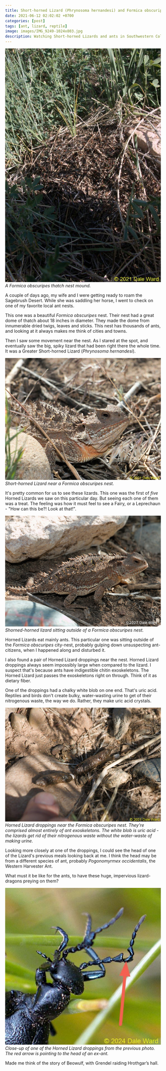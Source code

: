 ```yaml
---
title: Short-horned Lizard (Phrynosoma hernandesi) and Formica obscuripes Ants
date: 2021-06-12 02:02:02 +0700
categories: [post]
tags: [ant, lizard, reptile]
image: images/IMG_9249-1024x803.jpg
description: Watching Short-horned Lizards and ants in Southwestern Colorado
---
```


![picture](images/2C6CD146-B499-493E-8A8C-BD212F028D6C-682x1024.jpeg)
*A Formica obscuripes thatch nest mound.*

A couple of days ago, my wife and I were getting ready to roam the Sagebrush Desert. While she was saddling her horse, I went to check on one of my favorite local ant nests.

This one was a beautiful _Formica obscuripes_ nest. Their nest had a great dome of thatch about 18 inches in diameter. They made the dome from innumerable dried twigs, leaves and sticks. This nest has thousands of ants, and looking at it always makes me think of cities and towns.

Then I saw some movement near the nest. As I stared at the spot, and eventually saw the big, spiky lizard that had been right there the whole time. It was a Greater Short-horned Lizard (_Phrynosoma hernandesi_).

![picture](images/IMG_9249-1024x803.jpg)
*Short-horned Lizard near a Formica obscuripes nest.*

It's pretty common for us to see these lizards. This one was the first of _five_ Horned Lizards we saw on this particular day. But seeing each one of them was a treat. The feeling was how it must feel to see a Fairy, or a Leprechaun - "How can this be?! Look at that!".

![picture](images/IMG_9252.jpg)
*Shorned-horned lizard sitting outside of a _Formica obscuripes_ nest.*

Horned Lizards eat mainly ants. This particular one was sitting outside of the _Formica obscuripes_ city-nest, probably gulping down unsuspecting ant-citizens, when I happened along and disturbed it.

I also found a pair of Horned Lizard droppings near the nest. Horned Lizard droppings always seem impossibly large when compared to the lizard. I suspect that's because ants have indigestible chitin exoskeletons. The Horned Lizard just passes the exoskeletons right on through. Think of it as dietary fiber.

One of the droppings had a chalky white blob on one end. That's uric acid. Reptiles and birds don't create bulky, water-wasting urine to get of their nitrogenous waste, the way we do. Rather, they make uric acid crystals.

![picture](images/IMG_9243-1024x750.jpg)
*Horned Lizard droppings near the Formica obscuripes nest. They're comprised almost entirely of ant exoskeletons. The white blob is uric acid - the lizards get rid of their nitrogenous waste without the water-waste of making urine.*

Looking more closely at one of the droppings, I could see the head of one of the Lizard's previous meals looking back at me. I think the head may be from a different species of ant, probably _Pogonomyrmex occidentalis_, the Western Harvester Ant.

What must it be like for the ants, to have these huge, impervious lizard-dragons preying on them?

![picture](images/arrow.jpg)
*Close-up of one of the Horned Lizard droppings from the previous photo. The red arrow is pointing to the head of an ex-ant.*

Made me think of the story of Beowulf, with Grendel raiding Hrothgar’s hall.